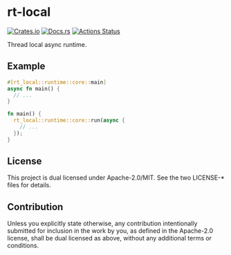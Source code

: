 # rt-local

[![Crates.io](https://img.shields.io/crates/v/rt-local.svg)](https://crates.io/crates/rt-local)
[![Docs.rs](https://docs.rs/rt-local/)](https://docs.rs/rt-local/badge.svg)
[![Actions Status](https://github.com/frozenlib/rt-local/workflows/CI/badge.svg)](https://github.com/frozenlib/rt-local/actions)

Thread local async runtime.

## Example

```rust
#[rt_local::runtime::core::main]
async fn main() {
  // ...
}
```

```rust
fn main() {
  rt_local::runtime::core::run(async {
    // ...
  });
}
```

## License

This project is dual licensed under Apache-2.0/MIT. See the two LICENSE-\* files for details.

## Contribution

Unless you explicitly state otherwise, any contribution intentionally submitted for inclusion in the work by you, as defined in the Apache-2.0 license, shall be dual licensed as above, without any additional terms or conditions.
